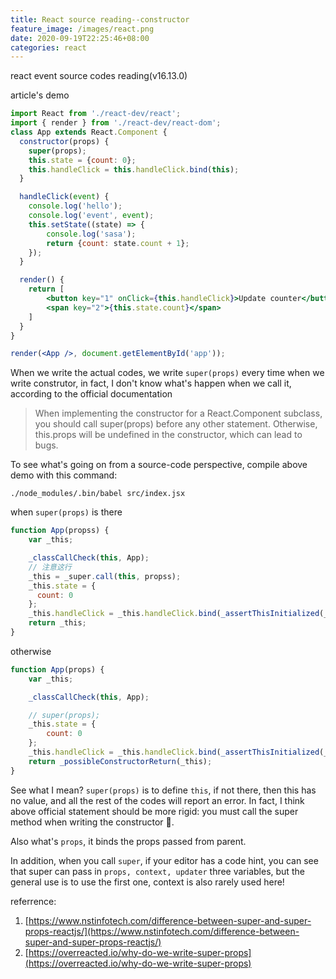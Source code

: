 ```yaml
---
title: React source reading--constructor
feature_image: /images/react.png
date: 2020-09-19T22:25:46+08:00
categories: react
---
```


react event source codes reading(v16.13.0)
<!--more-->
article's demo
```jsx
import React from './react-dev/react';
import { render } from './react-dev/react-dom';
class App extends React.Component {
  constructor(props) {
    super(props);
    this.state = {count: 0};
    this.handleClick = this.handleClick.bind(this);
  }

  handleClick(event) {
    console.log('hello');
    console.log('event', event);
    this.setState((state) => {
        console.log('sasa');
        return {count: state.count + 1};
    });
  }

  render() {
    return [
        <button key="1" onClick={this.handleClick}>Update counter</button>,
        <span key="2">{this.state.count}</span>
    ]
  }
}

render(<App />, document.getElementById('app'));
```

When we write the actual codes, we write `super(props)` every time when we write construtor, in fact, I don't know what's happen when we call it, according to the official documentation
> When implementing the constructor for a React.Component subclass, you should call super(props) before any other statement. Otherwise, this.props will be undefined in the constructor, which can lead to bugs.

To see what's going on from a source-code perspective, compile above demo with this command:
```shell
./node_modules/.bin/babel src/index.jsx
```
when `super(props)` is there
```jsx
function App(propss) {
    var _this;

    _classCallCheck(this, App);
    // 注意这行
    _this = _super.call(this, propss);
    _this.state = {
      count: 0
    };
    _this.handleClick = _this.handleClick.bind(_assertThisInitialized(_this));
    return _this;
}
```
otherwise
```jsx
function App(props) {
    var _this;

    _classCallCheck(this, App);

    // super(props);
    _this.state = {
        count: 0
    };
    _this.handleClick = _this.handleClick.bind(_assertThisInitialized(_this));
    return _possibleConstructorReturn(_this);
}
```

See what I mean? `super(props)` is to define `this`, if not there, then this has no value, and all the rest of the codes will report an error.
In fact, I think above official statement should be more rigid: you must call the super method when writing the constructor 🐶.

Also what's `props`, it binds the props passed from parent.

In addition, when you call `super`, if your editor has a code hint, you can see that super can pass in `props, context, updater` three variables, but the general use is to use the first one, context is also rarely used here!

referrence:
1. [https://www.nstinfotech.com/difference-between-super-and-super-props-reactjs/](https://www.nstinfotech.com/difference-between-super-and-super-props-reactjs/)
2. [https://overreacted.io/why-do-we-write-super-props](https://overreacted.io/why-do-we-write-super-props)